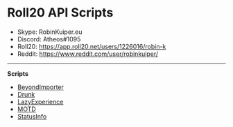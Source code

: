 # Roll20 API Scripts

* Skype: RobinKuiper.eu
* Discord: Atheos#1095
* Roll20: https://app.roll20.net/users/1226016/robin-k
* Reddit: https://www.reddit.com/user/robinkuiper/

---

**Scripts**
* [BeyondImporter](https://github.com/RobinKuiper/Roll20APIScripts/tree/master/BeyondImporter)
* [Drunk](https://github.com/RobinKuiper/Roll20APIScripts/tree/master/Drunk)
* [LazyExperience](https://github.com/RobinKuiper/Roll20APIScripts/tree/master/LazyExperience)
* [MOTD](https://github.com/RobinKuiper/Roll20APIScripts/tree/master/MOTD)
* [StatusInfo](https://github.com/RobinKuiper/Roll20APIScripts/tree/master/StatusInfo)